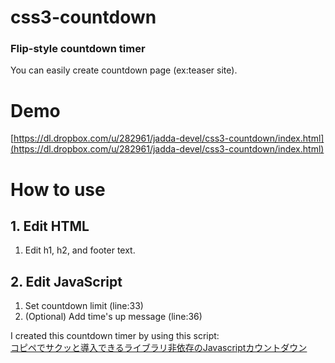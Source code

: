 css3-countdown
==============

### Flip-style countdown timer

You can easily create countdown page (ex:teaser site).

# Demo

[https://dl.dropbox.com/u/282961/jadda-devel/css3-countdown/index.html](https://dl.dropbox.com/u/282961/jadda-devel/css3-countdown/index.html)


# How to use


## 1. Edit HTML

1. Edit h1, h2, and footer text.


## 2. Edit JavaScript

1. Set countdown limit (line:33)
2. (Optional) Add time's up message (line:36)



I created this countdown timer by using this script:  
[コピペでサクッと導入できるライブラリ非依存のJavascriptカウントダウン](http://plusblog.jp/3719/)